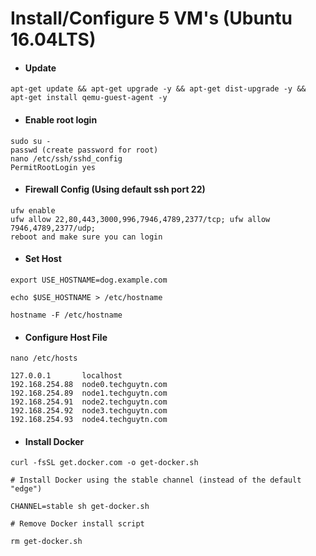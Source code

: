 # Install/Configure 5 VM's (Ubuntu 16.04LTS)

- #### Update

```
apt-get update && apt-get upgrade -y && apt-get dist-upgrade -y && apt-get install qemu-guest-agent -y
```

- #### Enable root login

```
sudo su -
passwd (create password for root)
nano /etc/ssh/sshd_config
PermitRootLogin yes
```

- #### Firewall Config (Using default ssh port 22)

```
ufw enable
ufw allow 22,80,443,3000,996,7946,4789,2377/tcp; ufw allow 7946,4789,2377/udp;
reboot and make sure you can login
```

- #### Set Host

```
export USE_HOSTNAME=dog.example.com

echo $USE_HOSTNAME > /etc/hostname

hostname -F /etc/hostname
```

- #### Configure Host File

```
nano /etc/hosts

127.0.0.1       localhost
192.168.254.88  node0.techguytn.com
192.168.254.89  node1.techguytn.com
192.168.254.91  node2.techguytn.com
192.168.254.92  node3.techguytn.com
192.168.254.93  node4.techguytn.com
```

- #### Install Docker

```
curl -fsSL get.docker.com -o get-docker.sh

# Install Docker using the stable channel (instead of the default "edge")

CHANNEL=stable sh get-docker.sh

# Remove Docker install script

rm get-docker.sh
```
